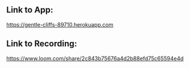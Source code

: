 ## Link to App:
https://gentle-cliffs-89710.herokuapp.com

## Link to Recording:
https://www.loom.com/share/2c843b75676a4d2b88efd75c65594e4d
